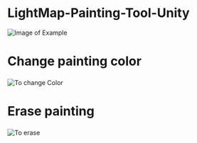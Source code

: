 # LightMap-Painting-Tool-Unity
 
![Image of Example](https://github.com/Louis1351/LightMap-Painting-Tool-Unity/blob/master/Images/Example1.PNG)

# Change painting color<h3>
![To change Color](https://github.com/Louis1351/LightMap-Painting-Tool-Unity/blob/master/GIFs/Example1.gif)

# Erase painting<h3>
![To erase](https://github.com/Louis1351/LightMap-Painting-Tool-Unity/blob/master/GIFs/Example2.gif)
